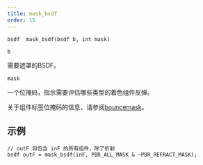 ```yaml
---
title: mask_bsdf
order: 15
---
```

`bsdf  mask_bsdf(bsdf b, int mask)`

`b`

需要遮罩的BSDF。

`mask`

一个位掩码，指示需要评估哪些类型的着色组件反弹。

关于组件标签位掩码的信息，请参阅[bouncemask](/zh-cn/houdini-vex/shading-and-rendering/bouncemask)。

## 示例

```vex
// outF 将包含 inF 的所有组件，除了折射
bsdf outF = mask_bsdf(inF, PBR_ALL_MASK & ~PBR_REFRACT_MASK);

```
